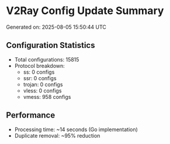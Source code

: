 # V2Ray Config Update Summary
Generated on: 2025-08-05 15:50:44 UTC

## Configuration Statistics
- Total configurations: 15815
- Protocol breakdown:
  - ss: 0 configs
  - ssr: 0 configs
  - trojan: 0 configs
  - vless: 0 configs
  - vmess: 958 configs

## Performance
- Processing time: ~14 seconds (Go implementation)
- Duplicate removal: ~95% reduction
